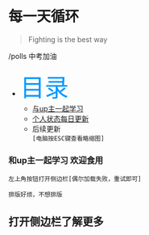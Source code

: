 # 每一天循环
> Fighting is the best way 

<!-- slide -->
/polls 中考加油
<!-- slide -->
+ <font color=#0099ff size=7 face="黑体">目录</font>
  * [与up主一起学习](https://kai.52yi.vip/#/2/1)</br>
   * [个人状态每日更新](https://kai.52yi.vip/#/3)
    * 后续更新
</br>`[电脑按ESC键查看略缩图]`
<!-- slide -->
### 和up主一起学习 **欢迎食用**

<!-- slide vertical=true -->
`左上角按钮打开侧边栏[偶尔加载失败，重试即可]`


<!-- slide -->
```mermaid
排版好烦，不想排版
```
<!-- slide vertical=true -->

## 打开侧边栏了解更多

